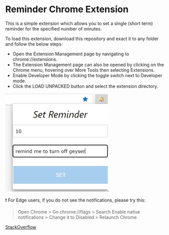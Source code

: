 # Reminder Chrome Extension

This is a simple extension which allows you to set a single (short term) reminder for the specified number of minutes.  

To load this extension, download this repository and exact it to any folder and follow the below steps:

- Open the Extension Management page by navigating to chrome://extensions.
- The Extension Management page can also be opened by clicking on the Chrome menu, hovering over More Tools then selecting Extensions.
- Enable Developer Mode by clicking the toggle switch next to Developer mode.
- Click the LOAD UNPACKED button and select the extension directory.

![UI](ui.jpg "Simply input the minutes and purpose to set the reminder!").

:exclamation: For Edge users, if you do not see the notifications, please try this:  

> Open Chrome > Go chrome://flags > Search Enable native notifications > Change it to Disabled > Relaunch Chrome

[StackOverflow](https://stackoverflow.com/a/62501750)
